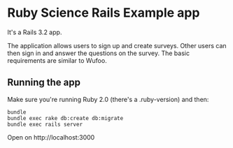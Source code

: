 Ruby Science Rails Example app
==============================

It's a Rails 3.2 app.

The application allows users to sign up and create surveys. Other users can then
sign in and answer the questions on the survey. The basic requirements are
similar to Wufoo.

Running the app
---------------

Make sure you're running Ruby 2.0 (there's a .ruby-version) and then:

    bundle
    bundle exec rake db:create db:migrate
    bundle exec rails server

Open on http://localhost:3000
